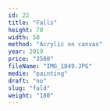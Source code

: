 ```yaml
---
id: 22
title: "Falls"
height: 70
width: 50
method: "Acrylic on canvas"
year: 2019
price: "3500"
fileName: "IMG_1849.JPG"
medie: "painting"
draft: "no"
slug: "fald"
weight: "180"
---
```

